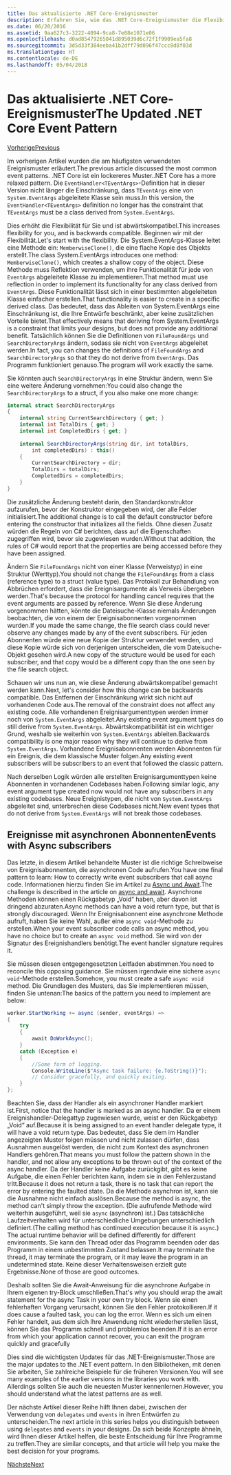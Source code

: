 ```yaml
---
title: Das aktualisierte .NET Core-Ereignismuster
description: Erfahren Sie, wie das .NET Core-Ereignismuster die Flexibilität mit Abwärtskompabilität erhöht und wie Sie sichere Ereignisverarbeitung mit asynchronen Abonnenten implementieren können.
ms.date: 06/20/2016
ms.assetid: 9aa627c3-3222-4094-9ca8-7e88e1071e06
ms.openlocfilehash: d0ad85479265041d895039d6c72f1f9909ea5fa8
ms.sourcegitcommit: 3d5d33f384eeba41b2dff79d096f47ccc8d8f03d
ms.translationtype: HT
ms.contentlocale: de-DE
ms.lasthandoff: 05/04/2018
---
```

# <a name="the-updated-net-core-event-pattern"></a><span data-ttu-id="6b506-103">Das aktualisierte .NET Core-Ereignismuster</span><span class="sxs-lookup"><span data-stu-id="6b506-103">The Updated .NET Core Event Pattern</span></span>

[<span data-ttu-id="6b506-104">Vorherige</span><span class="sxs-lookup"><span data-stu-id="6b506-104">Previous</span></span>](event-pattern.md)

<span data-ttu-id="6b506-105">Im vorherigen Artikel wurden die am häufigsten verwendeten Ereignismuster erläutert.</span><span class="sxs-lookup"><span data-stu-id="6b506-105">The previous article discussed the most common event patterns.</span></span> <span data-ttu-id="6b506-106">.NET Core ist ein lockereres Muster.</span><span class="sxs-lookup"><span data-stu-id="6b506-106">.NET Core has a more relaxed pattern.</span></span> <span data-ttu-id="6b506-107">Die `EventHandler<TEventArgs>`-Definition hat in dieser Version nicht länger die Einschränkung, dass `TEventArgs` eine von `System.EventArgs` abgeleitete Klasse sein muss.</span><span class="sxs-lookup"><span data-stu-id="6b506-107">In this version, the `EventHandler<TEventArgs>` definition no longer has the constraint that `TEventArgs` must be a class derived from `System.EventArgs`.</span></span>

<span data-ttu-id="6b506-108">Dies erhöht die Flexibilität für Sie und ist abwärtskompatibel.</span><span class="sxs-lookup"><span data-stu-id="6b506-108">This increases flexibility for you, and is backwards compatible.</span></span> <span data-ttu-id="6b506-109">Beginnen wir mit der Flexibilität.</span><span class="sxs-lookup"><span data-stu-id="6b506-109">Let's start with the flexibility.</span></span> <span data-ttu-id="6b506-110">Die System.EventArgs-Klasse leitet eine Methode ein: `MemberwiseClone()`, die eine flache Kopie des Objekts erstellt.</span><span class="sxs-lookup"><span data-stu-id="6b506-110">The class System.EventArgs introduces one method: `MemberwiseClone()`, which creates a shallow copy of the object.</span></span>
<span data-ttu-id="6b506-111">Diese Methode muss Reflektion verwenden, um ihre Funktionalität für jede von `EventArgs` abgeleitete Klasse zu implementieren.</span><span class="sxs-lookup"><span data-stu-id="6b506-111">That method must use reflection in order to implement its functionality for any class derived from `EventArgs`.</span></span> <span data-ttu-id="6b506-112">Diese Funktionalität lässt sich in einer bestimmten abgeleiteten Klasse einfacher erstellen.</span><span class="sxs-lookup"><span data-stu-id="6b506-112">That functionality is easier to create in a specific derived class.</span></span> <span data-ttu-id="6b506-113">Das bedeutet, dass das Ableiten von System.EventArgs eine Einschränkung ist, die Ihre Entwürfe beschränkt, aber keine zusätzlichen Vorteile bietet.</span><span class="sxs-lookup"><span data-stu-id="6b506-113">That effectively means that deriving from System.EventArgs is a constraint that limits your designs, but does not provide any additional benefit.</span></span>
<span data-ttu-id="6b506-114">Tatsächlich können Sie die Definitionen von `FileFoundArgs` und `SearchDirectoryArgs` ändern, sodass sie nicht von `EventArgs` abgeleitet werden.</span><span class="sxs-lookup"><span data-stu-id="6b506-114">In fact, you can changes the definitions of `FileFoundArgs` and `SearchDirectoryArgs` so that they do not derive from `EventArgs`.</span></span>
<span data-ttu-id="6b506-115">Das Programm funktioniert genauso.</span><span class="sxs-lookup"><span data-stu-id="6b506-115">The program will work exactly the same.</span></span>

<span data-ttu-id="6b506-116">Sie könnten auch `SearchDirectoryArgs` in eine Struktur ändern, wenn Sie eine weitere Änderung vornehmen:</span><span class="sxs-lookup"><span data-stu-id="6b506-116">You could also change the `SearchDirectoryArgs` to a struct, if you also make one more change:</span></span>

```csharp  
internal struct SearchDirectoryArgs  
{  
    internal string CurrentSearchDirectory { get; }  
    internal int TotalDirs { get; }  
    internal int CompletedDirs { get; }  
    
    internal SearchDirectoryArgs(string dir, int totalDirs, 
        int completedDirs) : this()  
    {  
        CurrentSearchDirectory = dir;  
        TotalDirs = totalDirs;  
        CompletedDirs = completedDirs;  
    }  
}  
```   

<span data-ttu-id="6b506-117">Die zusätzliche Änderung besteht darin, den Standardkonstruktor aufzurufen, bevor der Konstruktor eingegeben wird, der alle Felder initialisiert.</span><span class="sxs-lookup"><span data-stu-id="6b506-117">The additional change is to call the default constructor before entering the constructor that initializes all the fields.</span></span> <span data-ttu-id="6b506-118">Ohne diesen Zusatz würden die Regeln von C# berichten, dass auf die Eigenschaften zugegriffen wird, bevor sie zugewiesen wurden.</span><span class="sxs-lookup"><span data-stu-id="6b506-118">Without that addition, the rules of C# would report that the properties are being accessed before they have been assigned.</span></span>

<span data-ttu-id="6b506-119">Ändern Sie `FileFoundArgs` nicht von einer Klasse (Verweistyp) in eine Struktur (Werttyp).</span><span class="sxs-lookup"><span data-stu-id="6b506-119">You should not change the `FileFoundArgs` from a class (reference type) to a struct (value type).</span></span> <span data-ttu-id="6b506-120">Das Protokoll zur Behandlung von Abbrüchen erfordert, dass die Ereignisargumente als Verweis übergeben werden.</span><span class="sxs-lookup"><span data-stu-id="6b506-120">That's because the protocol for handling cancel requires that the event arguments are passed by reference.</span></span> <span data-ttu-id="6b506-121">Wenn Sie diese Änderung vorgenommen hätten, könnte die Dateisuche-Klasse niemals Änderungen beobachten, die von einem der Ereignisabonnenten vorgenommen wurden.</span><span class="sxs-lookup"><span data-stu-id="6b506-121">If you made the same change, the file search class could never observe any changes made by any of the event subscribers.</span></span> <span data-ttu-id="6b506-122">Für jeden Abonnenten würde eine neue Kopie der Struktur verwendet werden, und diese Kopie würde sich von derjenigen unterscheiden, die vom Dateisuche-Objekt gesehen wird.</span><span class="sxs-lookup"><span data-stu-id="6b506-122">A new copy of the structure would be used for each subscriber, and that copy would be a different copy than the one seen by the file search object.</span></span>

<span data-ttu-id="6b506-123">Schauen wir uns nun an, wie diese Änderung abwärtskompatibel gemacht werden kann.</span><span class="sxs-lookup"><span data-stu-id="6b506-123">Next, let's consider how this change can be backwards compatible.</span></span>
<span data-ttu-id="6b506-124">Das Entfernen der Einschränkung wirkt sich nicht auf vorhandenen Code aus.</span><span class="sxs-lookup"><span data-stu-id="6b506-124">The removal of the constraint does not affect any existing code.</span></span> <span data-ttu-id="6b506-125">Alle vorhandenen Ereignisargumenttypen werden immer noch von `System.EventArgs` abgeleitet.</span><span class="sxs-lookup"><span data-stu-id="6b506-125">Any existing event argument types do still derive from `System.EventArgs`.</span></span>
<span data-ttu-id="6b506-126">Abwärtskompatibilität ist ein wichtiger Grund, weshalb sie weiterhin von `System.EventArgs` ableiten.</span><span class="sxs-lookup"><span data-stu-id="6b506-126">Backwards compatibility is one major reason why they will continue to derive from `System.EventArgs`.</span></span> <span data-ttu-id="6b506-127">Vorhandene Ereignisabonnenten werden Abonnenten für ein Ereignis, die dem klassische Muster folgen.</span><span class="sxs-lookup"><span data-stu-id="6b506-127">Any existing event subscribers will be subscribers to an event that followed the classic pattern.</span></span>

<span data-ttu-id="6b506-128">Nach derselben Logik würden alle erstellten Ereignisargumenttypen keine Abonnenten in vorhandenen Codebases haben.</span><span class="sxs-lookup"><span data-stu-id="6b506-128">Following similar logic, any event argument type created now would not have any subscribers in any existing codebases.</span></span> <span data-ttu-id="6b506-129">Neue Ereignistypen, die nicht von `System.EventArgs` abgeleitet sind, unterbrechen diese Codebases nicht.</span><span class="sxs-lookup"><span data-stu-id="6b506-129">New event types that do not derive from `System.EventArgs` will not break those codebases.</span></span>

## <a name="events-with-async-subscribers"></a><span data-ttu-id="6b506-130">Ereignisse mit asynchronen Abonnenten</span><span class="sxs-lookup"><span data-stu-id="6b506-130">Events with Async subscribers</span></span>

<span data-ttu-id="6b506-131">Das letzte, in diesem Artikel behandelte Muster ist die richtige Schreibweise von Ereignisabonnenten, die asynchronen Code aufrufen.</span><span class="sxs-lookup"><span data-stu-id="6b506-131">You have one final pattern to learn: How to correctly write event subscribers that call async code.</span></span> <span data-ttu-id="6b506-132">Informationen hierzu finden Sie im Artikel zu [Async und Await](async.md).</span><span class="sxs-lookup"><span data-stu-id="6b506-132">The challenge is described in the article on [async and await](async.md).</span></span> <span data-ttu-id="6b506-133">Asynchrone Methoden können einen Rückgabetyp „Void“ haben, aber davon ist dringend abzuraten.</span><span class="sxs-lookup"><span data-stu-id="6b506-133">Async methods can have a void return type, but that is strongly discouraged.</span></span> <span data-ttu-id="6b506-134">Wenn Ihr Ereignisabonnent eine asynchrone Methode aufruft, haben Sie keine Wahl, außer eine `async void`-Methode zu erstellen.</span><span class="sxs-lookup"><span data-stu-id="6b506-134">When your event subscriber code calls an async method, you have no choice but to create an `async void` method.</span></span> <span data-ttu-id="6b506-135">Sie wird von der Signatur des Ereignishandlers benötigt.</span><span class="sxs-lookup"><span data-stu-id="6b506-135">The event handler signature requires it.</span></span>

<span data-ttu-id="6b506-136">Sie müssen diesen entgegengesetzten Leitfaden abstimmen.</span><span class="sxs-lookup"><span data-stu-id="6b506-136">You need to reconcile this opposing guidance.</span></span> <span data-ttu-id="6b506-137">Sie müssen irgendwie eine sichere `async void`-Methode erstellen.</span><span class="sxs-lookup"><span data-stu-id="6b506-137">Somehow, you must create a safe `async void` method.</span></span> <span data-ttu-id="6b506-138">Die Grundlagen des Musters, das Sie implementieren müssen, finden Sie untenan:</span><span class="sxs-lookup"><span data-stu-id="6b506-138">The basics of the pattern you need to implement are below:</span></span>

```csharp
worker.StartWorking += async (sender, eventArgs) =>
{
    try 
    {
        await DoWorkAsync();
    }
    catch (Exception e)
    {
        //Some form of logging.
        Console.WriteLine($"Async task failure: {e.ToString()}");
        // Consider gracefully, and quickly exiting.
    }
};
```

<span data-ttu-id="6b506-139">Beachten Sie, dass der Handler als ein asynchroner Handler markiert ist.</span><span class="sxs-lookup"><span data-stu-id="6b506-139">First, notice that the handler is marked as an async handler.</span></span> <span data-ttu-id="6b506-140">Da er einem Ereignishandler-Delegattyp zugewiesen wurde, weist er den Rückgabetyp „Void“ auf.</span><span class="sxs-lookup"><span data-stu-id="6b506-140">Because it is being assigned to an event handler delegate type, it will have a void return type.</span></span> <span data-ttu-id="6b506-141">Das bedeutet, dass Sie dem im Handler angezeigten Muster folgen müssen und nicht zulassen dürfen, dass Ausnahmen ausgelöst werden, die nicht zum Kontext des asynchronen Handlers gehören.</span><span class="sxs-lookup"><span data-stu-id="6b506-141">That means you must follow the pattern shown in the handler, and not allow any exceptions to be thrown out of the context of the async handler.</span></span> <span data-ttu-id="6b506-142">Da der Handler keine Aufgabe zurückgibt, gibt es keine Aufgabe, die einen Fehler berichten kann, indem sie in den Fehlerzustand tritt.</span><span class="sxs-lookup"><span data-stu-id="6b506-142">Because it does not return a task, there is no task that can report the error by entering the faulted state.</span></span> <span data-ttu-id="6b506-143">Da die Methode asynchron ist, kann sie die Ausnahme nicht einfach auslösen.</span><span class="sxs-lookup"><span data-stu-id="6b506-143">Because the method is async, the method can't simply throw the exception.</span></span> <span data-ttu-id="6b506-144">(Die aufrufende Methode wird weiterhin ausgeführt, weil sie `async` (asynchron) ist.) Das tatsächliche Laufzeitverhalten wird für unterschiedliche Umgebungen unterschiedlich definiert.</span><span class="sxs-lookup"><span data-stu-id="6b506-144">(The calling method has continued execution because it is `async`.) The actual runtime behavior will be defined differently for different environments.</span></span> <span data-ttu-id="6b506-145">Sie kann den Thread oder das Programm beenden oder das Programm in einem unbestimmten Zustand belassen.</span><span class="sxs-lookup"><span data-stu-id="6b506-145">It may terminate the thread, it may terminate the program, or it may leave the program in an undetermined state.</span></span> <span data-ttu-id="6b506-146">Keine dieser Verhaltensweisen erzielt gute Ergebnisse.</span><span class="sxs-lookup"><span data-stu-id="6b506-146">None of those are good outcomes.</span></span>

<span data-ttu-id="6b506-147">Deshalb sollten Sie die Await-Anweisung für die asynchrone Aufgabe in Ihrem eigenen try-Block umschließen.</span><span class="sxs-lookup"><span data-stu-id="6b506-147">That's why you should wrap the await statement for the async Task in your own try block.</span></span> <span data-ttu-id="6b506-148">Wenn sie einen fehlerhaften Vorgang verursacht, können Sie den Fehler protokollieren.</span><span class="sxs-lookup"><span data-stu-id="6b506-148">If it does cause a faulted task, you can log the error.</span></span> <span data-ttu-id="6b506-149">Wenn es sich um einen Fehler handelt, aus dem sich Ihre Anwendung nicht wiederherstellen lässt, können Sie das Programm schnell und problemlos beenden.</span><span class="sxs-lookup"><span data-stu-id="6b506-149">If it is an error from which your application cannot recover, you can exit the program quickly and gracefully</span></span>

<span data-ttu-id="6b506-150">Dies sind die wichtigsten Updates für das .NET-Ereignismuster.</span><span class="sxs-lookup"><span data-stu-id="6b506-150">Those are the major updates to the .NET event pattern.</span></span> <span data-ttu-id="6b506-151">In den Bibliotheken, mit denen Sie arbeiten, Sie zahlreiche Beispiele für die früheren Versionen.</span><span class="sxs-lookup"><span data-stu-id="6b506-151">You will see many examples of the earlier versions in the libraries you work with.</span></span> <span data-ttu-id="6b506-152">Allerdings sollten Sie auch die neuesten Muster kennenlernen.</span><span class="sxs-lookup"><span data-stu-id="6b506-152">However, you should understand what the latest patterns are as well.</span></span>

<span data-ttu-id="6b506-153">Der nächste Artikel dieser Reihe hilft Ihnen dabei, zwischen der Verwendung von `delegates` und `events` in ihren Entwürfen zu unterscheiden.</span><span class="sxs-lookup"><span data-stu-id="6b506-153">The next article in this series helps you distinguish between using `delegates` and `events` in your designs.</span></span> <span data-ttu-id="6b506-154">Da sich beide Konzepte ähneln, wird Ihnen dieser Artikel helfen, die beste Entscheidung für Ihre Programme zu treffen.</span><span class="sxs-lookup"><span data-stu-id="6b506-154">They are similar concepts, and that article will help you make the best decision for your programs.</span></span>

[<span data-ttu-id="6b506-155">Nächste</span><span class="sxs-lookup"><span data-stu-id="6b506-155">Next</span></span>](distinguish-delegates-events.md)
